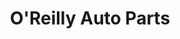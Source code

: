 ---
title: "O'Reilly Auto Parts"
url: /racine/oreilly-auto-parts-douglas-avenue/
shop: Autoteile
---